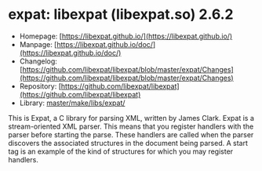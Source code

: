 # expat: libexpat (libexpat.so) 2.6.2
 - Homepage: [https://libexpat.github.io/](https://libexpat.github.io/)
 - Manpage: [https://libexpat.github.io/doc/](https://libexpat.github.io/doc/)
 - Changelog: [https://github.com/libexpat/libexpat/blob/master/expat/Changes](https://github.com/libexpat/libexpat/blob/master/expat/Changes)
 - Repository: [https://github.com/libexpat/libexpat](https://github.com/libexpat/libexpat)
 - Library: [master/make/libs/expat/](https://github.com/Freetz-NG/freetz-ng/tree/master/make/libs/expat/)

This is Expat, a C library for parsing XML, written by James Clark. Expat is a stream-oriented XML parser. This means that you register handlers with the parser before starting the parse. These handlers are called when the parser discovers the associated structures in the document being parsed. A start tag is an example of the kind of structures for which you may register handlers.
